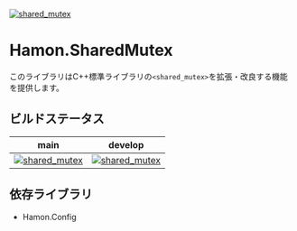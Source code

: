 ﻿[![shared_mutex](https://github.com/shibainuudon/HamonCore/actions/workflows/shared_mutex.yml/badge.svg)](https://github.com/shibainuudon/HamonCore/actions/workflows/shared_mutex.yml)

# Hamon.SharedMutex

このライブラリはC++標準ライブラリの`<shared_mutex>`を拡張・改良する機能を提供します。

## ビルドステータス

| main | develop |
| ---- | ------- |
|[![shared_mutex](https://github.com/shibainuudon/HamonCore/actions/workflows/shared_mutex.yml/badge.svg?branch=main)](https://github.com/shibainuudon/HamonCore/actions/workflows/shared_mutex.yml)|[![shared_mutex](https://github.com/shibainuudon/HamonCore/actions/workflows/shared_mutex.yml/badge.svg?branch=develop)](https://github.com/shibainuudon/HamonCore/actions/workflows/shared_mutex.yml)|

## 依存ライブラリ

* Hamon.Config
